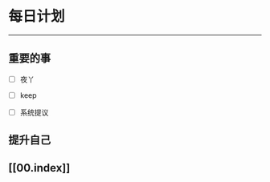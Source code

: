 
# 每日计划
---
## 重要的事

- [ ]    夜丫
- [ ]   keep
- [ ]  系统提议



## 提升自己

  



## [[00.index]]










